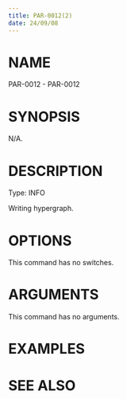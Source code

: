 ```yaml
---
title: PAR-0012(2)
date: 24/09/08
---
```


# NAME

PAR-0012 - PAR-0012

# SYNOPSIS

N/A.

# DESCRIPTION

Type: INFO

Writing hypergraph.

# OPTIONS

This command has no switches.

# ARGUMENTS

This command has no arguments.

# EXAMPLES

# SEE ALSO
